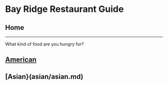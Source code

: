 # Bay Ridge Restaurant Guide
## Home
---
What kind of food are you hungry for?
## [American](american/american.md)
## [Asian}(asian/asian.md)
